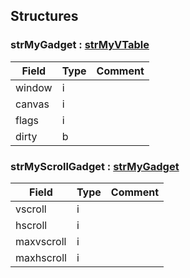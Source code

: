 ## Structures


### strMyGadget : [strMyVTable](#strMyVTable)
|Field|Type|Comment|
| --- | --- | --- |
|window|i||
|canvas|i||
|flags|i||
|dirty|b||

### strMyScrollGadget : [strMyGadget](#strMyGadget)
|Field|Type|Comment|
| --- | --- | --- |
|vscroll|i||
|hscroll|i||
|maxvscroll|i||
|maxhscroll|i||


